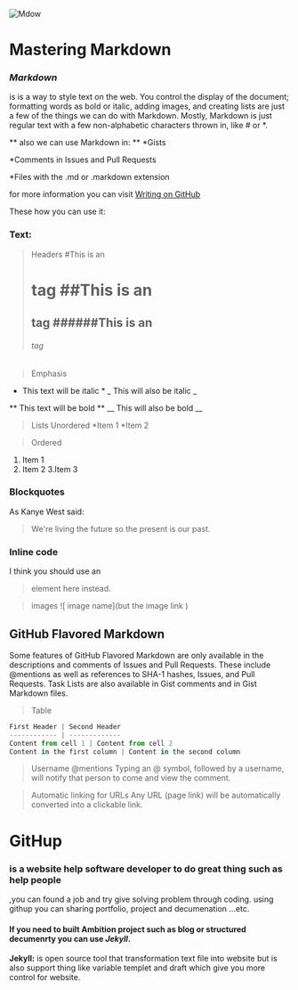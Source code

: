 ![Mdow](https://upload.wikimedia.org/wikipedia/commons/thumb/4/48/Markdown-mark.svg/1200px-Markdown-mark.svg.png)

# Mastering Markdown

### *_Markdown_*
is is a way to style text on the web. You control the display of the document;
formatting words as bold or italic, adding images, and creating lists are just 
a few of the things we can do with Markdown. Mostly, Markdown is just regular 
text with a few non-alphabetic characters thrown in, like # or *.

** also we can use Markdown in: **
*Gists

*Comments in Issues and Pull Requests 

*Files with the .md or .markdown extension
 
 for more information you can visit [Writing on GitHub](https://help.github.com/categories/writing-on-github/)
  
  These how you can use it:
  ### Text:
  
> Headers
#This is an <h1> tag
##This is an <h2> tag
######This is an <h6> tag
  
> Emphasis
* This text will be italic *
_ This will also be italic _

** This text will be bold **
__ This will also be bold __


> Lists 
Unordered
*Item 1
*Item 2
  
> Ordered
1. Item 1
2. Item 2
3.Item 3
  
### Blockquotes
As Kanye West said:
>We're living the future so
>the present is our past.
  
 ### Inline code
I think you should use an
> element here instead.
 
  
>images
   ![ image name](but the image link )

  
  
  ## GitHub Flavored Markdown
Some features of GitHub Flavored Markdown are only available in the descriptions 
  and comments of Issues and Pull Requests. These include @mentions as well as
  references to SHA-1 hashes, Issues, and Pull Requests. Task Lists are also
  available in Gist comments and in Gist Markdown files.
  
  >Table
  ```javascript
First Header | Second Header
------------ | -------------
Content from cell 1 | Content from cell 2
Content in the first column | Content in the second column
```
  
>Username @mentions 
  Typing an @ symbol, followed by a username, will notify that person to come and view the comment.
  
 >Automatic linking for URLs
Any URL (page link) will be automatically converted into a clickable link.
  
  
 # GitHup
  
  ### is a website help software developer to do great thing such as help people
  ,you can found a job and try give solving problem through coding. using githup 
  you can sharing portfolio, project and decumenation ...etc. 
  
  #### If you need to built Ambition project such as blog or structured decumenrty you can use _Jekyll_.
  
  **Jekyll:** is open source tool that transformation text file into website but is also support thing like variable 
  templet and draft which give you more control for website.
  
  
  

